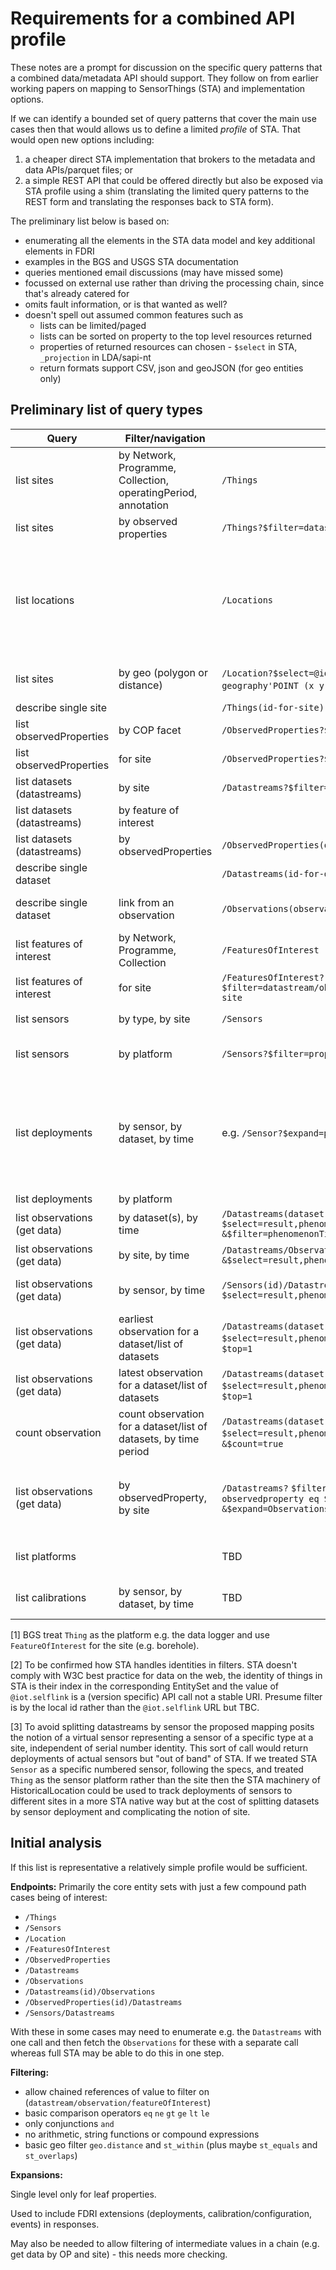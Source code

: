 # Requirements for a combined API profile

These notes are a prompt for discussion on the specific query patterns that a combined data/metadata API should support. They follow on from earlier working papers on mapping to SensorThings (STA) and implementation options.

If we can identify a bounded set of query patterns that cover the main use cases then that would allows us to define a limited _profile_ of STA. That would open new options including:
1. a cheaper direct STA implementation that brokers to the metadata and data APIs/parquet files; or
2. a simple REST API that could be offered directly but also be exposed via STA profile using a shim (translating the limited query patterns to the REST form and translating the responses back to STA form).

The preliminary list below is based on:
* enumerating all the elements in the STA data model and key additional elements in FDRI
* examples in the BGS and USGS STA documentation
* queries mentioned email discussions (may have missed some)
* focussed on external use rather than driving the processing chain, since that's already catered for
* omits fault information, or is that wanted as well?
* doesn't spell out assumed common features such as
   * lists can be limited/paged
   * lists can be sorted on property to the top level resources returned
   * properties of returned resources can chosen - `$select` in STA, `_projection` in LDA/sapi-nt
   * return formats support CSV, json and geoJSON (for geo entities only)

## Preliminary list of query types

| Query | Filter/navigation | STA example | Notes |
|---|---|---|---|
| list sites | by Network, Programme, Collection, operatingPeriod, annotation | `/Things` | Assume map `Thing` to top level site [1], for STA annotations, operatingPeriod etc would be `properties` |
| list sites | by observed properties | `/Things?$filter=datastream/observedproperty eq STA-id-for-op` | [2] |
| list locations |  | `/Locations`  | In simple REST case location information is simply reported by site endpoint but STA users presumably would expect to be able list plain locations and then get sites from there, see next row |
| list sites | by geo (polygon or distance) | `/Location?$select=@iot.id` `&$filter=geo.distance(location, geography'POINT (x y)') lt d` `&$expand=Thing` | Unclear if can select nothing from Location to just get at the site |
| describe single site | | `/Things(id-for-site)` | |
| list observedProperties | by COP facet | `/ObservedProperties?$filter=properties.facet eq value` | |
| list observedProperties | for site | `/ObservedProperties?$filter=datastream/thing eq STA-id-for-site` | [2] |
| list datasets (datastreams) | by site | `/Datastreams?$filter=thing eq STA-id-for-site` | |
| list datasets (datastreams) | by feature of interest | | |
| list datasets (datastreams) | by observedProperties | `/ObservedProperties(op-id)/Datastreams` | |
| describe single dataset | | `/Datastreams(id-for-dataset)` | |
| describe single dataset | link from an observation | `/Observations(observation-id)/Datastreams` | For REST style include dataset URI in observation rows |
| list features of interest | by Network, Programme, Collection | `/FeaturesOfInterest` | |
| list features of interest | for site | `/FeaturesOfInterest?$filter=datastream/observation/featureOfInterest eq STA-id-for-site`  | |
| list sensors | by type, by site | `/Sensors` | Caveats about meaning of sensor |
| list sensors | by platform | `/Sensors?$filter=properties/platform eq uri-for-platform` | How much do end data users care about the nested platform structure? |
| list deployments | by sensor, by dataset, by time | e.g. `/Sensor?$expand=properties/deployments&$filter=...` | This would only list deployments for this logical sensor. Tracking deployments of physical sensors across sites would natively support in STA if we picked a different mapping between FDRI and STA [3] |
| list deployments | by platform | | |
| list observations (get data) | by dataset(s), by time | `/Datastreams(dataset-id)/Observations?` `$select=result,phenomenonTime,datastream` `&$filter=phenomenonTime gt 2021-04-01T00:00:00+00:00` | |
| list observations (get data) | by site, by time | `/Datastreams/Observations?$filter=thing eq site-id &$select=result,phenomenonTime,datastream` | |
| list observations (get data) | by sensor, by time | `/Sensors(id)/Datastreams/Observations?$select=result,phenomenonTime,datastream` | Not supported by BGS so might have to use `$expand` version |
| list observations (get data) | earliest observation for a dataset/list of datasets |  `/Datastreams(dataset-id)/Observations?` `$select=result,phenomenonTime` `&$orderby=phenomenonTime desc` `$top=1` | |
| list observations (get data) | latest observation for a dataset/list of datasets | `/Datastreams(dataset-id)/Observations?` `$select=result,phenomenonTime` `&$orderby=phenomenonTime asc` `$top=1` | |
| count observation | count observation for a dataset/list of datasets, by time period| `/Datastreams(dataset-id)/Observations?` `$select=result,phenomenonTime` `&$filter=phenomenonTime gt date` `&$count=true` | |
| list observations (get data) | by observedProperty, by site | `/Datastreams?` `$filter=thing eq STA-id-for-site and observedproperty eq STA-id-for-op` `&$expand=Observations($select=result,phenomenonTime,datastream)` | Could we use `/Datastreams/Observations` form but filter on the observed property of the datastream on the way through? |
| list platforms | | TBD | How much do end data users care about the nested platform structure?  |
| list calibrations | by sensor, by dataset, by time | TBD | Are all configuration and calibration items wanted for external use? |

[1] BGS treat `Thing` as the platform e.g. the data logger and use `FeatureOfInterest` for the site (e.g. borehole).

[2] To be confirmed how STA handles identities in filters. STA doesn't comply with W3C best practice for data on the web, the identity of things in STA is their index in the corresponding EntitySet and the value of `@iot.selflink` is a (version specific) API call not a stable URI. Presume filter is by the local id rather than the `@iot.selflink` URL but TBC.

[3] To avoid splitting datastreams by sensor the proposed mapping posits the notion of a virtual sensor representing a sensor of a specific type at a site, independent of serial number identity. This sort of call would return deployments of actual sensors but "out of band" of STA. If we treated STA `Sensor` as a specific numbered sensor, following the specs, and treated `Thing` as the sensor platform rather than the site then the STA machinery of HistoricalLocation could be used to track deployments of sensors to different sites in a more STA native way but at the cost of splitting datasets by sensor deployment and complicating the notion of site.

## Initial analysis

If this list is representative a relatively simple profile would be sufficient.

**Endpoints:** Primarily the core entity sets with just a few compound path cases being of interest:

* `/Things`
* `/Sensors`
* `/Location`
* `/FeaturesOfInterest`
* `/ObservedProperties`
* `/Datastreams`
* `/Observations`
* `/Datastreams(id)/Observations`
* `/ObservedProperties(id)/Datastreams`
* `/Sensors/Datastreams`

With these in some cases may need to enumerate e.g. the `Datastreams` with one call and then fetch the `Observations` for these with a separate call whereas full STA may be able to do this in one step.

**Filtering:**

* allow chained references of value to filter on (`datastream/observation/featureOfInterest`)
* basic comparison operators `eq` `ne` `gt` `ge` `lt` `le`
* only conjunctions `and`
* no arithmetic, string functions or compound expressions
* basic geo filter `geo.distance` and  `st_within`  (plus maybe `st_equals` and `st_overlaps`)

**Expansions:**

Single level only for leaf properties.

Used to include FDRI extensions (deployments, calibration/configuration, events) in responses.

May also be needed to allow filtering of intermediate values in a chain (e.g. get data by OP and site) - this needs more checking.
